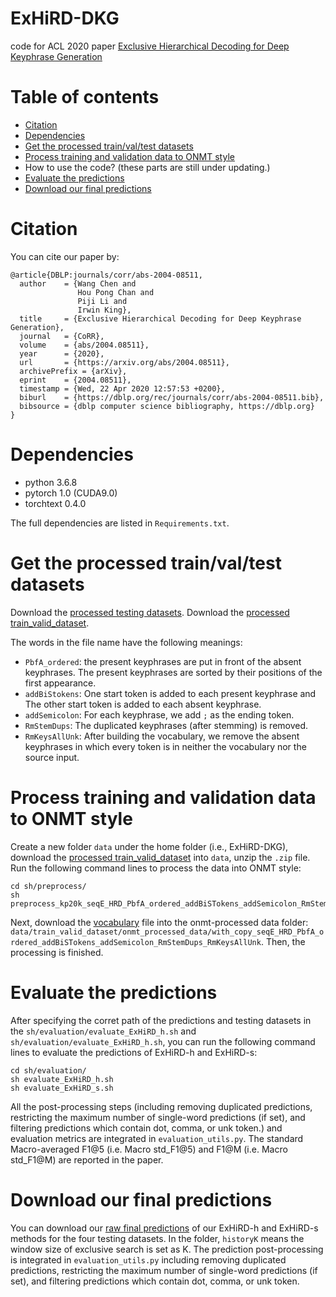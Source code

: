 # ExHiRD-DKG
code for ACL 2020 paper [Exclusive Hierarchical Decoding for Deep Keyphrase Generation](https://arxiv.org/pdf/2004.08511.pdf)

# Table of contents
   * [Citation](#citation)
   * [Dependencies](#dependencies)
   * [Get the processed train/val/test datasets](#get-the-processed-train/val/test-datasets)
   * [Process training and validation data to ONMT style](#process-training-and-validation-data-to-onmt-style)
   * How to use the code? (these parts are still under updating.)
   * [Evaluate the predictions](#evaluate-the-predictions)
   * [Download our final predictions](#download-our-final-predictions)

# Citation
You can cite our paper by:
```
@article{DBLP:journals/corr/abs-2004-08511,
  author    = {Wang Chen and
               Hou Pong Chan and
               Piji Li and
               Irwin King},
  title     = {Exclusive Hierarchical Decoding for Deep Keyphrase Generation},
  journal   = {CoRR},
  volume    = {abs/2004.08511},
  year      = {2020},
  url       = {https://arxiv.org/abs/2004.08511},
  archivePrefix = {arXiv},
  eprint    = {2004.08511},
  timestamp = {Wed, 22 Apr 2020 12:57:53 +0200},
  biburl    = {https://dblp.org/rec/journals/corr/abs-2004-08511.bib},
  bibsource = {dblp computer science bibliography, https://dblp.org}
}
```

# Dependencies
- python 3.6.8
- pytorch 1.0 (CUDA9.0)
- torchtext 0.4.0

The full dependencies are listed in `Requirements.txt`.

# Get the processed train/val/test datasets
Download the [processed testing datasets](https://www.dropbox.com/s/tavebz23va1hvrd/ExHiRD_test_datasets.zip?dl=1).
Download the [processed train_valid_dataset](https://www.dropbox.com/s/5sbwt2k66nly1ib/ExHiRD_train_valid_dataset.zip?dl=1).

The words in the file name have the following meanings:
  - `PbfA_ordered`: the present keyphrases are put in front of the absent keyphrases. The present keyphrases are sorted by their positions of the first appearance.
  - `addBiStokens`: One start token is added to each present keyphrase and The other start token is added to each absent keyphrase.
  - `addSemicolon`: For each keyphrase, we add `;` as the ending token.
  - `RmStemDups`: The duplicated keyphrases (after stemming) is removed.
  - `RmKeysAllUnk`: After building the vocabulary, we remove the absent keyphrases in which every token is in neither the vocabulary nor the source input. 

# Process training and validation data to ONMT style
Create a new folder `data` under the home folder (i.e., ExHiRD-DKG), download the [processed train_valid_dataset](https://www.dropbox.com/s/5sbwt2k66nly1ib/ExHiRD_train_valid_dataset.zip?dl=1) into `data`, unzip the `.zip` file.
Run the following command lines to process the data into ONMT style:
```
cd sh/preprocess/
sh preprocess_kp20k_seqE_HRD_PbfA_ordered_addBiSTokens_addSemicolon_RmStemDups_RmKeysAllUnk.sh
```
Next, download the [vocabulary](https://www.dropbox.com/s/a7ivosx29cnpson/full_processed_kp20k.vocab.pt?dl=0) file into the onmt-processed data folder: `data/train_valid_dataset/onmt_processed_data/with_copy_seqE_HRD_PbfA_ordered_addBiSTokens_addSemicolon_RmStemDups_RmKeysAllUnk`. Then, the processing is finished.

# Evaluate the predictions
After specifying the corret path of the predictions and testing datasets in the `sh/evaluation/evaluate_ExHiRD_h.sh` and `sh/evaluation/evaluate_ExHiRD_h.sh`, you can run the following command lines to evaluate the predictions of ExHiRD-h and ExHiRD-s:
```
cd sh/evaluation/
sh evaluate_ExHiRD_h.sh
sh evaluate_ExHiRD_s.sh
```

All the post-processing steps (including removing duplicated predictions, restricting the maximum number of single-word predictions (if set), and filtering predictions which contain dot, comma, or unk token.) and evaluation metrics are integrated in `evaluation_utils.py`.
The standard Macro-averaged F1@5 (i.e. Macro std_F1@5) and F1@M (i.e. Macro std_F1@M) are reported in the paper.


# Download our final predictions
You can download our [raw final predictions](https://www.dropbox.com/s/29wu7omj1vnsbxb/ExHiRD_final_predictions.zip?dl=1) of our ExHiRD-h and ExHiRD-s methods for the four testing datasets. In the folder, `historyK` means the window size of exclusive search is set as K. The prediction post-processing is integrated in `evaluation_utils.py` including removing duplicated predictions, restricting the maximum number of single-word predictions (if set), and filtering predictions which contain dot, comma, or unk token.
